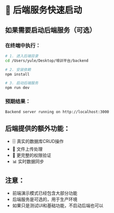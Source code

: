 # 🚀 后端服务快速启动

## 如果需要启动后端服务（可选）

### 在终端中执行：

```bash
# 1. 进入后端目录
cd /Users/yule/Desktop/培训平台/backend

# 2. 安装依赖
npm install

# 3. 启动后端服务
npm run dev
```

### 预期结果：
```
Backend server running on http://localhost:3000
```

## 后端提供的额外功能：
- 🗄️ 真实的数据库CRUD操作
- 📁 文件上传处理
- 🔐 更完整的权限验证
- 📊 实时数据同步

## 注意：
- 前端演示模式已经包含大部分功能
- 后端服务是可选的，用于生产环境
- 如果只是测试UI和基础功能，不启动后端也可以
